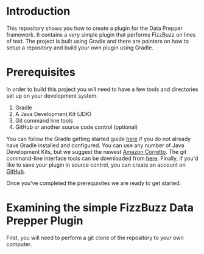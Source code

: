# Introduction

This repository shows you how to create a plugin for the Data Prepper framework. It contains a very simple plugin that performs FizzBuzz on lines of text. The project is built using Gradle and there are pointers on how to setup a repository and build your own plugin using Gradle.

# Prerequisites

In order to build this project you will need to have a few tools and directories set up on your development system.

1. Gradle
1. A Java Development Kit (JDK)
1. Git command line tools  
1. GitHub or another source code control (optional)

You can follow the Gradle getting started guide [here](https://gradle.org/install/) if you do not already have Gradle installed and configured. You can use any number of Java Development Kits, but we suggest the newest [Amazon Corretto](https://aws.amazon.com/corretto/). The git command-line interface tools can be downloaded from [here](https://git-scm.com/downloads). Finally, if you'd like to save your plugin in source control, you can create an account on [GitHub](https://www.github.com).

Once you've completed the prerequisites we are ready to get started.

# Examining the simple FizzBuzz Data Prepper Plugin

First, you will need to perform a git clone of the repository to your own computer.
